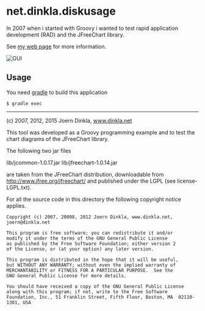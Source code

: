 net.dinkla.diskusage
=======================================

In 2007 when i started with Groovy i wanted to test 
rapid application development (RAD) and the JFreeChart library.

See
[my web page](http://dinkla.net/en/programming/groovy-diskusage.html)
for more information.

![GUI](http://dinkla.net/images/disk_usage_macosx.png)


Usage
-----

You need [gradle](https://gradle.org/) to build this application

```
$ gradle exec
```


---

(c) 2007, 2012, 2015 Joern Dinkla, www.dinkla.net

This tool was developed as a Groovy programming example and to test the chart diagrams
of the JFreeChart library.

The following two jar files

lib/jcommon-1.0.17.jar
lib/jfreechart-1.0.14.jar

are taken from the JFreeChart distribution, downloadable from http://www.jfree.org/jfreechart/
and published under the LGPL (see license-LGPL.txt).

For all the source code in this directory the following copyright notice applies. 

	Copyright (c) 2007, 20008, 2012 Joern Dinkla, www.dinkla.net, joern@dinkla.net

	This program is free software; you can redistribute it and/or
	modify it under the terms of the GNU General Public License
	as published by the Free Software Foundation; either version 2
	of the License, or (at your option) any later version.

	This program is distributed in the hope that it will be useful,
	but WITHOUT ANY WARRANTY; without even the implied warranty of
	MERCHANTABILITY or FITNESS FOR A PARTICULAR PURPOSE.  See the
	GNU General Public License for more details.

	You should have received a copy of the GNU General Public License
	along with this program; if not, write to the Free Software
	Foundation, Inc., 51 Franklin Street, Fifth Floor, Boston, MA  02110-1301, USA